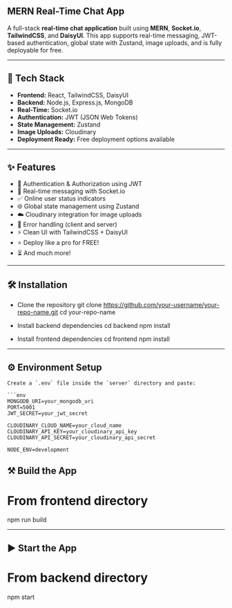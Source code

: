 ## MERN Real-Time Chat App

A full-stack **real-time chat application** built using **MERN**, **Socket.io**, **TailwindCSS**, and **DaisyUI**. This app supports real-time messaging, JWT-based authentication, global state with Zustand, image uploads, and is fully deployable for free.

---

## 🚀 Tech Stack

- **Frontend:** React, TailwindCSS, DaisyUI
- **Backend:** Node.js, Express.js, MongoDB
- **Real-Time:** Socket.io
- **Authentication:** JWT (JSON Web Tokens)
- **State Management:** Zustand
- **Image Uploads:** Cloudinary
- **Deployment Ready:** Free deployment options available

---

## ✨ Features

- 🔐 Authentication & Authorization using JWT
- 💬 Real-time messaging with Socket.io
- ✅ Online user status indicators
- 🌐 Global state management using Zustand
- ☁️ Cloudinary integration for image uploads
- 🐞 Error handling (client and server)
- ⚡ Clean UI with TailwindCSS + DaisyUI
- ⭐ Deploy like a pro for FREE!
- ⏳ And much more!

---

## 🛠️ Installation
- Clone the repository
git clone https://github.com/your-username/your-repo-name.git
cd your-repo-name

- Install backend dependencies
cd backend
npm install

- Install frontend dependencies
cd frontend
npm install

---


## ⚙️ Environment Setup

    Create a `.env` file inside the `server` directory and paste:
    
    ```env
    MONGODB_URI=your_mongodb_uri
    PORT=5001
    JWT_SECRET=your_jwt_secret
    
    CLOUDINARY_CLOUD_NAME=your_cloud_name
    CLOUDINARY_API_KEY=your_cloudinary_api_key
    CLOUDINARY_API_SECRET=your_cloudinary_api_secret
    
    NODE_ENV=development


## ⚒️ Build the App

# From frontend directory
npm run build

---

## ▶️ Start the App

# From backend directory
npm start







